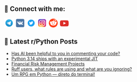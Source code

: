 ## 🔎 Connect with me:
[<img src="https://github.com/bullbesh/bullbesh/blob/main/images/Telegram.png" width="32" height="32" />](https://t.me/bullbesh)
[<img src="https://github.com/bullbesh/bullbesh/blob/main/images/VK.png" width="32" height="32" />](https://vk.com/bullbesh)
[<img src="https://github.com/bullbesh/bullbesh/blob/main/images/Twitter.png" width="32" height="32" />](https://twitter.com/bullbesh1)
[<img src="https://github.com/bullbesh/bullbesh/blob/main/images/Instagram.png" width="32" height="32" />](https://www.instagram.com/bullbesh)
[<img src="https://github.com/bullbesh/bullbesh/blob/main/images/Reddit.png" width="32" height="32" />](https://www.reddit.com/user/bullbesh)
[<img src="https://github.com/bullbesh/bullbesh/blob/main/images/YouTube.png" width="32" height="32" />](https://www.youtube.com/channel/UCtfjRs6uzgq5mfm8S06WTcg)

## 📕 Latest r/Python Posts
<!-- BLOG-POST-LIST:START -->
- [Has AI been helpful to you in commenting your code?](https://www.reddit.com/r/Python/comments/1ktwdcn/has_ai_been_helpful_to_you_in_commenting_your_code/)
- [Python 3.14 ships with an experimental JIT](https://www.reddit.com/r/Python/comments/1ktvcpr/python_314_ships_with_an_experimental_jit/)
- [Financial Risk Management Projects](https://www.reddit.com/r/Python/comments/1ktv4t8/financial_risk_management_projects/)
- [Ruff users, what rules are using and what are you ignoring?](https://www.reddit.com/r/Python/comments/1kttfst/ruff_users_what_rules_are_using_and_what_are_you/)
- [Um RPG em Python — direto do terminal!](https://www.reddit.com/r/Python/comments/1ktn13y/um_rpg_em_python_direto_do_terminal/)
<!-- BLOG-POST-LIST:END -->
